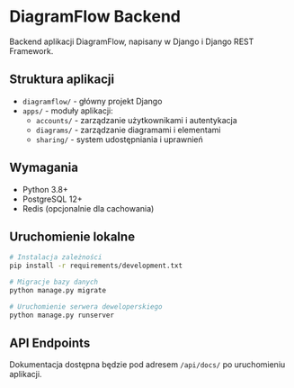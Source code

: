 # DiagramFlow Backend

Backend aplikacji DiagramFlow, napisany w Django i Django REST Framework.

## Struktura aplikacji

- `diagramflow/` - główny projekt Django
- `apps/` - moduły aplikacji:
  - `accounts/` - zarządzanie użytkownikami i autentykacja
  - `diagrams/` - zarządzanie diagramami i elementami
  - `sharing/` - system udostępniania i uprawnień

## Wymagania

- Python 3.8+
- PostgreSQL 12+
- Redis (opcjonalnie dla cachowania)

## Uruchomienie lokalne

```bash
# Instalacja zależności
pip install -r requirements/development.txt

# Migracje bazy danych
python manage.py migrate

# Uruchomienie serwera deweloperskiego
python manage.py runserver
```

## API Endpoints

Dokumentacja dostępna będzie pod adresem `/api/docs/` po uruchomieniu aplikacji.
